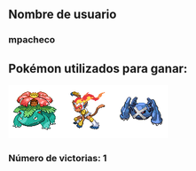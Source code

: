 ## Nombre de usuario
### mpacheco
## Pokémon utilizados para ganar:
![alt text](../images/venusaur.png)![alt text](../images/infernape.png)![alt text](../images/metagross.png)
### Número de victorias: 1